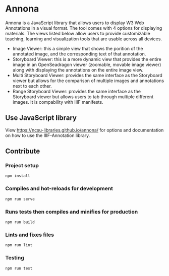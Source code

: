# Annona

Annona is a JavaScript library that allows users to display W3 Web Annotations in a visual format. The tool comes with 4 options for displaying materials. The views listed below allow users to provide customizable teaching, learning and visualization tools that are usable across all devices.

* Image Viewer: this a simple view that shows the porition of the annotated image, and the corresponding text of that annotation. 
* Storyboard Viewer: this is a more dynamic view that provides the entire image in an OpenSeadragon viewer (zoomable, movable image viewer) along with displaying the annotations on the entire image view.
* Multi Storyboard Viewer: provides the same interface as the Storyboard viewer but allows for the comparison of multiple images and annotations next to each other.
* Range Storyboard Viewer: provides the same interface as the Storyboard viewer but allows users to tab through multiple different images. It is compability with IIIF manifests. 



## Use JavaScript library

View https://ncsu-libraries.github.io/annona/ for options and documentation on how to use the IIIF-Annotation library.

## Contribute
### Project setup
```
npm install
```

### Compiles and hot-reloads for development
```
npm run serve
```

### Runs tests then compiles and minifies for production
```
npm run build
```

### Lints and fixes files
```
npm run lint
```

### Testing

```
npm run test
```
